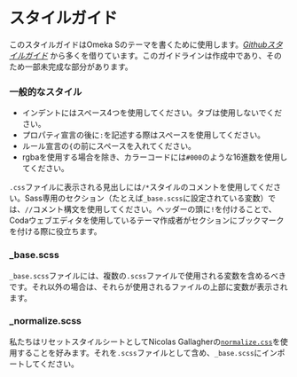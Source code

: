 # スタイルガイド

このスタイルガイドはOmeka Sのテーマを書くために使用します。_[Githubスタイルガイド](http://primercss.io/)_ から多くを借りています。このガイドラインは作成中であり、そのため一部未完成な部分があります。

### 一般的なスタイル

* インデントにはスペース4つを使用してください。タブは使用しないでください。
* プロパティ宣言の後に`:`を記述する際はスペースを使用してください。
* ルール宣言の`{`の前にスペースを入れてください。
* rgbaを使用する場合を除き、カラーコードには`#000`のような16進数を使用してください。

`.css`ファイルに表示される見出しには`/*`スタイルのコメントを使用してください。Sass専用のセクション（たとえば`_base.scss`に設定されている変数）では、`//`コメント構文を使用してください。ヘッダーの頭に`!`を付けることで、Codaウェブエディタを使用しているテーマ作成者がセクションにブックマークを付ける際に役立ちます。

### _base.scss

`_base.scss`ファイルには、複数の`.scss`ファイルで使用される変数を含めるべきです。それ以外の場合は、それらが使用されるファイルの上部に変数が表示されます。

### _normalize.scss

私たちはリセットスタイルシートとしてNicolas Gallagherの[`normalize.css`](http://necolas.github.io/normalize.css/)を使用することを好みます。それを`.scss`ファイルとして含め、`_base.scss`にインポートしてください。